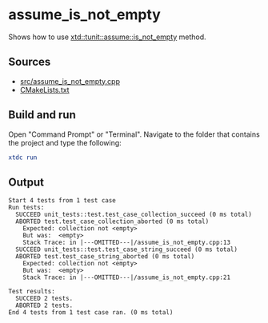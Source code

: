# assume_is_not_empty

Shows how to use [xtd::tunit::assume::is_not_empty](https://gammasoft71.github.io/xtd/reference_guides/latest/classxtd_1_1tunit_1_1assume.html#af240b85297b3a31a53707a017d002d0e) method.

## Sources

* [src/assume_is_not_empty.cpp](src/assume_is_not_empty.cpp)
* [CMakeLists.txt](CMakeLists.txt)

## Build and run

Open "Command Prompt" or "Terminal". Navigate to the folder that contains the project and type the following:

```cmake
xtdc run
```

## Output

```
Start 4 tests from 1 test case
Run tests:
  SUCCEED unit_tests::test.test_case_collection_succeed (0 ms total)
  ABORTED test.test_case_collection_aborted (0 ms total)
    Expected: collection not <empty>
    But was:  <empty>
    Stack Trace: in |---OMITTED---|/assume_is_not_empty.cpp:13
  SUCCEED unit_tests::test.test_case_string_succeed (0 ms total)
  ABORTED test.test_case_string_aborted (0 ms total)
    Expected: collection not <empty>
    But was:  <empty>
    Stack Trace: in |---OMITTED---|/assume_is_not_empty.cpp:21

Test results:
  SUCCEED 2 tests.
  ABORTED 2 tests.
End 4 tests from 1 test case ran. (0 ms total)
```
